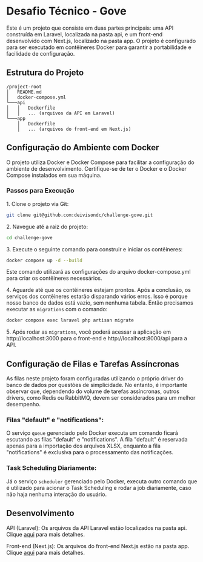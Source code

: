 # Desafio Técnico - Gove

Este é um projeto que consiste em duas partes principais: uma API construída em Laravel, localizada na pasta api, e um front-end desenvolvido com Next.js, localizado na pasta app. O projeto é configurado para ser executado em contêineres Docker para garantir a portabilidade e facilidade de configuração.

## Estrutura do Projeto

```vbnet
/project-root
│   README.md
│   docker-compose.yml
└───api
│   │   Dockerfile
│   │   ... (arquivos da API em Laravel)
└───app
    │   Dockerfile
    │   ... (arquivos do front-end em Next.js)
```

## Configuração do Ambiente com Docker

O projeto utiliza Docker e Docker Compose para facilitar a configuração do ambiente de desenvolvimento. Certifique-se de ter o Docker e o Docker Compose instalados em sua máquina.

### Passos para Execução

1\. Clone o projeto via Git:

```bash
git clone git@github.com:deivisondc/challenge-gove.git
```

2\. Navegue até a raiz do projeto:

```bash
cd challenge-gove
```

3\. Execute o seguinte comando para construir e iniciar os contêineres:

```bash
docker compose up -d --build
```
Este comando utilizará as configurações do arquivo docker-compose.yml para criar os contêineres necessários.

4\. Aguarde até que os contêineres estejam prontos. Após a conclusão, os serviços dos contêineres estarão disparando vários erros. Isso é porque nosso banco de dados está vazio, sem nenhuma tabela. Então precisamos executar as `migrations` com o comando:

```bash
docker compose exec laravel php artisan migrate
```

5\. Após rodar as `migrations`, você poderá acessar a aplicação em http://localhost:3000 para o front-end e http://localhost:8000/api para a API.

## Configuração de Filas e Tarefas Assíncronas

As filas neste projeto foram configuradas utilizando o próprio driver do banco de dados por questões de simplicidade. No entanto, é importante observar que, dependendo do volume de tarefas assíncronas, outros drivers, como Redis ou RabbitMQ, devem ser considerados para um melhor desempenho.

### Filas "default" e "notifications":

O serviço `queue` gerenciado pelo Docker executa um comando ficará escutando as filas "default" e "notifications". A fila "default" é reservada apenas para a importação dos arquivos XLSX, enquanto a fila "notifications" é exclusiva para o processamento das notificações.

### Task Scheduling Diariamente:

Já o serviço `scheduler` gerenciado pelo Docker, executa outro comando que é utilizado para acionar o Task Scheduling e rodar a job diariamente, caso não haja nenhuma interação do usuário.

## Desenvolvimento
API (Laravel): Os arquivos da API Laravel estão localizados na pasta api. Clique [aqui](/api/README.md) para mais detalhes.

Front-end (Next.js): Os arquivos do front-end Next.js estão na pasta app. Clique [aqui](/app/README.md) para mais detalhes.

